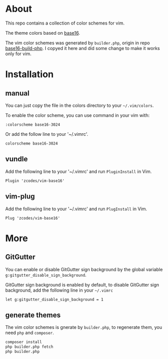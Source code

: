 # About

This repo contains a collection of color schemes for vim.

The theme colors based on [base16](https://github.com/chriskempson/base16).

The vim color schemes was generated by `builder.php`, origin in repo [base16-build-php](https://github.com/chriskempson/base16-builder-php). I copyed it here and did some change to make it works only for vim.

# Installation

## manual

You can just copy the file in the colors directory to your `~/.vim/colors`.

To enable the color scheme, you can use command in your vim with:

```vim
:colorscheme base16-3024
```

Or add the follow line to your '~/.vimrc'.

```vim
colorscheme base16-3024
```

## vundle

Add the following line to your '~/.vimrc' and run `PluginInstall` in Vim.

```vim
Plugin 'zcodes/vim-base16'
```

## vim-plug

Add the following line to your '~/.vimrc' and run `PlugInstall` in Vim.

```vim
Plug 'zcodes/vim-base16'
```

# More

## GitGutter

You can enable or disable GitGutter sign background by the global variable `g:gitgutter_disable_sign_background`.

GitGutter sign background is enabled by default, to disable GitGutter sign background, add the following line in your `~/.vimrc`

```vim
let g:gitgutter_disable_sign_background = 1
```

## generate themes

The vim color schemes is gnerate by `builder.php`, to regenerate them, you need `php` and `composer`.

```sh
composer install
php builder.php fetch
php builder.php
```
